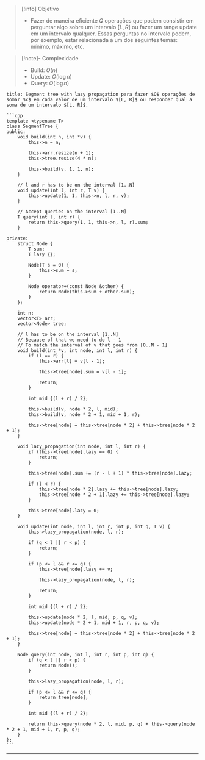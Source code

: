 > [!info] Objetivo
> - Fazer de maneira eficiente $Q$ operações que podem consistir em perguntar algo sobre um intervalo $[L, R]$ ou fazer um range update em um intervalo qualquer. Essas perguntas no intervalo podem, por exemplo, estar relacionada a um dos seguintes temas: mínimo, máximo, etc.

> [!note]- Complexidade
> - Build: $O(n)$
> - Update: $O(\log n)$
> - Query: $O(\log n)$

`````ad-example
title: Segment tree with lazy propagation para fazer $Q$ operações de somar $x$ em cada valor de um intervalo $[L, R]$ ou responder qual a soma de um intervalo $[L, R]$.

```cpp
template <typename T>
class SegmentTree {
public:
    void build(int n, int *v) {
        this->n = n;

        this->arr.resize(n + 1);
        this->tree.resize(4 * n);

        this->build(v, 1, 1, n);
    }

	// l and r has to be on the interval [1..N]
    void update(int l, int r, T v) {
        this->update(1, 1, this->n, l, r, v);
    }

	// Accept queries on the interval [1..N]
    T query(int l, int r) {
        return this->query(1, 1, this->n, l, r).sum;
    }

private:
    struct Node {
        T sum;
        T lazy {};

        Node(T s = 0) {
            this->sum = s;
        }

        Node operator+(const Node &other) {
            return Node(this->sum + other.sum);
        }
    };

    int n;
    vector<T> arr;
    vector<Node> tree;

	// l has to be on the interval [1..N]
	// Because of that we need to do l - 1
	// To match the interval of v that goes from [0..N - 1]
    void build(int *v, int node, int l, int r) {
        if (l == r) {
            this->arr[l] = v[l - 1];

            this->tree[node].sum = v[l - 1];

            return;
        }

        int mid {(l + r) / 2};

        this->build(v, node * 2, l, mid);
        this->build(v, node * 2 + 1, mid + 1, r);

        this->tree[node] = this->tree[node * 2] + this->tree[node * 2 + 1];
    }

    void lazy_propagation(int node, int l, int r) {
        if (this->tree[node].lazy == 0) {
            return;
        }

        this->tree[node].sum += (r - l + 1) * this->tree[node].lazy;

        if (l < r) {
            this->tree[node * 2].lazy += this->tree[node].lazy;
            this->tree[node * 2 + 1].lazy += this->tree[node].lazy;
        }

        this->tree[node].lazy = 0;
    }

    void update(int node, int l, int r, int p, int q, T v) {
        this->lazy_propagation(node, l, r);

        if (q < l || r < p) {
            return;
        }

        if (p <= l && r <= q) {
            this->tree[node].lazy += v;

            this->lazy_propagation(node, l, r);

            return;
        }

        int mid {(l + r) / 2};

        this->update(node * 2, l, mid, p, q, v);
        this->update(node * 2 + 1, mid + 1, r, p, q, v);

        this->tree[node] = this->tree[node * 2] + this->tree[node * 2 + 1];
    }

    Node query(int node, int l, int r, int p, int q) {
        if (q < l || r < p) {
            return Node();
        }

        this->lazy_propagation(node, l, r);
        
        if (p <= l && r <= q) {
            return tree[node];
        }

        int mid {(l + r) / 2};

        return this->query(node * 2, l, mid, p, q) + this->query(node * 2 + 1, mid + 1, r, p, q);
    }
};
```
`````

---